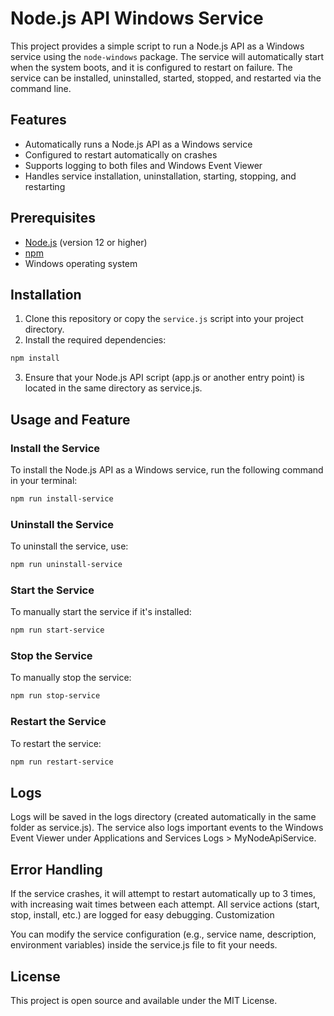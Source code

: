 # Node.js API Windows Service

This project provides a simple script to run a Node.js API as a Windows service using the `node-windows` package. The service will automatically start when the system boots, and it is configured to restart on failure. The service can be installed, uninstalled, started, stopped, and restarted via the command line.

## Features

- Automatically runs a Node.js API as a Windows service
- Configured to restart automatically on crashes
- Supports logging to both files and Windows Event Viewer
- Handles service installation, uninstallation, starting, stopping, and restarting

## Prerequisites

- [Node.js](https://nodejs.org/) (version 12 or higher)
- [npm](https://www.npmjs.com/)
- Windows operating system

## Installation

1. Clone this repository or copy the `service.js` script into your project directory.
2. Install the required dependencies:

```bash
npm install
```
3. Ensure that your Node.js API script (app.js or another entry point) is located in the same directory as service.js.

## Usage and Feature

### Install the Service
To install the Node.js API as a Windows service, run the following command in your terminal:
```bash
npm run install-service
```

### Uninstall the Service
To uninstall the service, use:
```bash
npm run uninstall-service
```

### Start the Service
To manually start the service if it's installed:
```bash
npm run start-service
```

### Stop the Service
To manually stop the service:
```bash
npm run stop-service
```

### Restart the Service
To restart the service:
```bash
npm run restart-service
```

## Logs

Logs will be saved in the logs directory (created automatically in the same folder as service.js).
The service also logs important events to the Windows Event Viewer under Applications and Services Logs > MyNodeApiService.

## Error Handling

If the service crashes, it will attempt to restart automatically up to 3 times, with increasing wait times between each attempt. All service actions (start, stop, install, etc.) are logged for easy debugging.
Customization

You can modify the service configuration (e.g., service name, description, environment variables) inside the service.js file to fit your needs.

## License

This project is open source and available under the MIT License.
